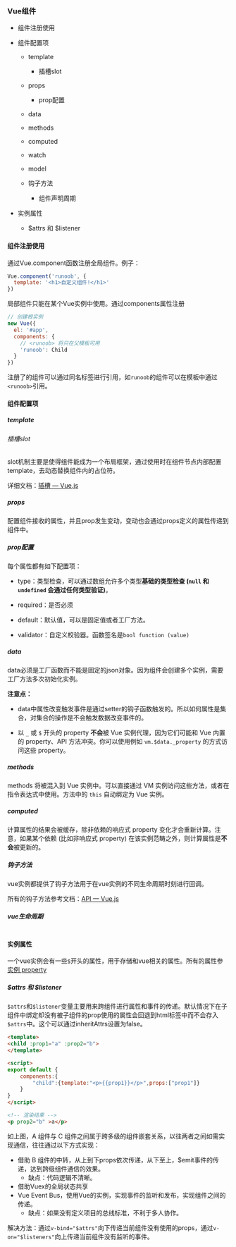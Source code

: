 ### Vue组件

- 组件注册使用

- 组件配置项
  
  - template
    
    - 插槽slot
  
  - props
    
    - prop配置
  
  - data
  
  - methods
  
  - computed
  
  - watch
  
  - model
  
  - 钩子方法
    
    - 组件声明周期

- 实例属性
  
  - \$attrs 和 \$listener

#### 组件注册使用

通过Vue.component函数注册全局组件。例子：

```javascript
Vue.component('runoob', {
  template: '<h1>自定义组件!</h1>'
})
```

局部组件只能在某个Vue实例中使用。通过components属性注册

```javascript
// 创建根实例
new Vue({
  el: '#app',
  components: {
    // <runoob> 将只在父模板可用
    'runoob': Child
  }
})
```

注册了的组件可以通过同名标签进行引用，如`runoob`的组件可以在模板中通过`<runoob>`引用。

#### 组件配置项

##### template

###### 插槽slot

slot机制主要是使得组件能成为一个布局框架，通过使用时在组件节点内部配置template，去动态替换组件内的占位符。

详细文档：[插槽 — Vue.js](https://cn.vuejs.org/v2/guide/components-slots.html)

##### props

配置组件接收的属性，并且prop发生变动，变动也会通过props定义的属性传递到组件中。

##### prop配置

每个属性都有如下配置项：

- type：类型检查，可以通过数组允许多个类型**基础的类型检查 (`null` 和 `undefined` 会通过任何类型验证)**。

- required：是否必须

- default：默认值，可以是固定值或者工厂方法。

- validator：自定义校验器。函数签名是`bool function (value)`

##### data

data必须是工厂函数而不能是固定的json对象。因为组件会创建多个实例，需要工厂方法多次初始化实例。

**注意点：**

- data中属性改变触发事件是通过setter的钩子函数触发的。所以如何属性是集合，对集合的操作是不会触发数据改变事件的。

- 以 `_` 或 `$` 开头的 property **不会**被 Vue 实例代理，因为它们可能和 Vue 内置的 property、API 方法冲突。你可以使用例如 `vm.$data._property` 的方式访问这些 property。

##### methods

methods 将被混入到 Vue 实例中。可以直接通过 VM 实例访问这些方法，或者在指令表达式中使用。方法中的 `this` 自动绑定为 Vue 实例。

##### computed

计算属性的结果会被缓存，除非依赖的响应式 property 变化才会重新计算。注意，如果某个依赖 (比如非响应式 property) 在该实例范畴之外，则计算属性是**不会**被更新的。

##### 钩子方法

vue实例都提供了钩子方法用于在vue实例的不同生命周期时刻进行回调。

所有的钩子方法参考文档：[API — Vue.js](https://cn.vuejs.org/v2/api/#%E9%80%89%E9%A1%B9-%E7%94%9F%E5%91%BD%E5%91%A8%E6%9C%9F%E9%92%A9%E5%AD%90)

##### vue生命周期

<img src="img/Vue_Lifecycle.png" title="" alt="" data-align="center">

#### 实例属性

一个vue实例会有一些`$`开头的属性，用于存储和vue相关的属性。所有的属性参 [实例 property](https://cn.vuejs.org/v2/api/#%E5%AE%9E%E4%BE%8B-property "实例 property")

##### \$attrs 和 \$listener

`$attrs`和`$listener`变量主要用来跨组件进行属性和事件的传递。默认情况下在子组件中绑定却没有被子组件的prop使用的属性会回退到html标签中而不会存入`$attrs`中。这个可以通过inheritAttrs设置为false。

```html
<template>
<child :prop1="a" :prop2="b">
</template>

<script>
export default {
    components:{
        "child":{template:"<p>{{prop1}}</p>",props:["prop1"]}
    }
}
</script>

<!-- 渲染结果 -->
<p prop2="b" >a</p>
```

如上图，A 组件与 C 组件之间属于跨多级的组件嵌套关系，以往两者之间如需实现通信，往往通过以下方式实现：

- 借助 B 组件的中转，从上到下props依次传递，从下至上，$emit事件的传递，达到跨级组件通信的效果。
  - 缺点：代码逻辑不清晰。
- 借助Vuex的全局状态共享
- Vue Event Bus，使用Vue的实例，实现事件的监听和发布，实现组件之间的传递。
  - 缺点：如果没有定义项目的总线标准，不利于多人协作。

解决方法：通过`v-bind="$attrs"`向下传递当前组件没有使用的props，通过`v-on="$listeners"`向上传递当前组件没有监听的事件。

